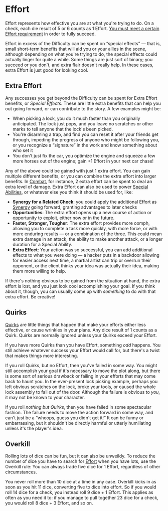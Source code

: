 # Effort

Effort represents how effective you are at what you're trying to do. On a check, each die result of 5 or 6 counts as 1 Effort. [You must meet a certain Effort requirement](Challenge.md) in order to fully succeed.

Effort in excess of the Difficulty can be spent on “special effects” — that is, small short-term benefits that will aid you or your allies in the scene, although depending on what you're trying to do, the special effects could actually linger for quite a while. Some things are just sort of binary; you succeed or you don't, and extra flair doesn't really help. In these cases, extra Effort is just good for looking cool.

## Extra Effort

Any successes you get beyond the Difficulty can be spent for Extra Effort benefits, or *Special Effects*. These are little extra benefits that can help you out going forward, or can contribute to the story. A few examples might be:

- When picking a lock, you do it much faster than you originally anticipated. The lock just pops, and you leave no scratches or other marks to tell anyone that the lock's been picked.
- You're disarming a trap, and find you can reset it after your friends get through, impeding the progress of anyone who might be following you, or you recognize a “signature” in the work and know something about who set it
- You don't just fix the car, you optimize the engine and squeeze a few more horses out of the engine; gain +1 Effort in your next car chase!

Any of the above could be gained with just 1 extra effort. You can gain multiple different benefits, or you can combine the extra effort into larger benefits. In [Combat](Combat.md), for instance, 2 extra effort can be spent to deal an extra level of damage. Extra Effort can also be used to power [Special Abilities](SpecialAbilities.md), or whatever else you think it should be used for, like:

- **Synergy for a Related Check**: you could apply the additional Effort as [Synergy](Synergy.md) going forward, granting advantages to later checks
- **Opportunities**: The extra effort opens up a new course of action or opportunity to exploit, either now or in the future.
- **Faster, Stronger, Tougher**: The extra effort provides more oomph, allowing you to complete a task more quickly, with more force, or with more enduring results — or a combination of the three. This could mean extra damage in an attack, the ability to make another attack, or a longer duration for a Special Ability.
- **Extra Effect**: Your action was so successful, you can add additional effects to what you were doing — a hacker puts in a backdoor allowing for easier access next time, a martial artist can trip or overrun their opponent, or the client thinks your idea was actually their idea, making them more willing to help.

If there's nothing obvious to be gained from the situation at hand, the extra effort is lost, and you just look cool accomplishing your goal. If you think about it, though, you can usually come up with *something* to do with that extra effort. Be creative!

## Quirks

[Quirks](Quirks.md) are little things that happen that make your efforts either less effective, or cause wrinkles in your plans. Any dice result of 1 counts as a Quirk. Quirks are normally ignored unless your Quirks exceed your Effort.

If you have more Quirks than you have Effort, something *odd* happens. You still achieve whatever success your Effort would call for, but there's a twist that makes things more interesting.

If you roll Quirks, but no Effort, then you've failed in some way. You might still accomplish your goal if it's necessary to move the plot along, but there is some sort of serious drawback or failing in your efforts that may come back to haunt you. In the ever-present lock picking example, perhaps you left obvious scratches on the lock, broke your tools, or caused the whole lock assembly to fall out of the door. Although the failure is obvious to *you*, it may not be known to your character.

If you roll *nothing but Quirks*, then you have failed in some spectacular fashion. The failure needs to move the action forward in some way, and can't just be a “whoops, guess you didn't get it!” It can be funny or embarrassing, but it shouldn't be directly harmful or utterly humiliating unless it's the player's idea.

## Overkill

Rolling lots of dice can be fun, but it can also be unweildy. To reduce the number of dice you have to search for [Effort](Effort.md) when you have lots, use the Overkill rule: You can always trade five dice for 1 Effort, regardless of other circumstances.

You never roll more than 10 dice at a time in any case. Overkill kicks in as soon as you hit 11 dice, converting five to dice into effort. So if you would roll 14 dice for a check, you instead roll 9 dice + 1 Effort. This applies as often as you need it to: if you manage to pull together 23 dice for a check, you would roll 8 dice + 3 Effort, and so on.